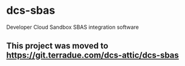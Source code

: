 dcs-sbas
========

Developer Cloud Sandbox SBAS integration software

## This project was moved to https://git.terradue.com/dcs-attic/dcs-sbas
